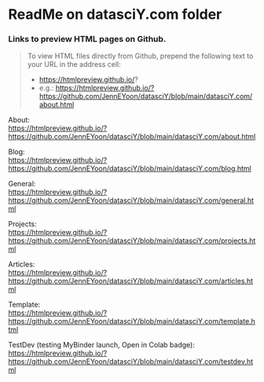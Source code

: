 # ReadMe on datasciY.com folder

### Links to preview HTML pages on Github.  

>To view HTML files directly from Github, prepend the following text to your URL in the address cell:  
>  - https://htmlpreview.github.io/?   
>  - e.g.:  https://htmlpreview.github.io/?https://github.com/JennEYoon/datasciY/blob/main/datasciY.com/about.html   

About:  
https://htmlpreview.github.io/?https://github.com/JennEYoon/datasciY/blob/main/datasciY.com/about.html   

Blog:  
https://htmlpreview.github.io/?https://github.com/JennEYoon/datasciY/blob/main/datasciY.com/blog.html   

General:  
https://htmlpreview.github.io/?https://github.com/JennEYoon/datasciY/blob/main/datasciY.com/general.html   

Projects:  
https://htmlpreview.github.io/?https://github.com/JennEYoon/datasciY/blob/main/datasciY.com/projects.html   

Articles:  
https://htmlpreview.github.io/?https://github.com/JennEYoon/datasciY/blob/main/datasciY.com/articles.html   

Template:  
https://htmlpreview.github.io/?https://github.com/JennEYoon/datasciY/blob/main/datasciY.com/template.html   

TestDev (testing MyBinder launch, Open in Colab badge):  
https://htmlpreview.github.io/?https://github.com/JennEYoon/datasciY/blob/main/datasciY.com/testdev.html  

